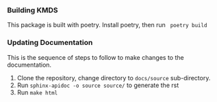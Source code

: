### Building KMDS
This package is built with poetry. Install poetry, then run ``` poetry build```

### Updating Documentation
This is the sequence of steps to follow to make changes to the documentation.
1. Clone the repository, change directory to ```docs/source``` sub-directory.
2. Run ```sphinx-apidoc -o source source/``` to generate the rst
3. Run ```make html``` 
